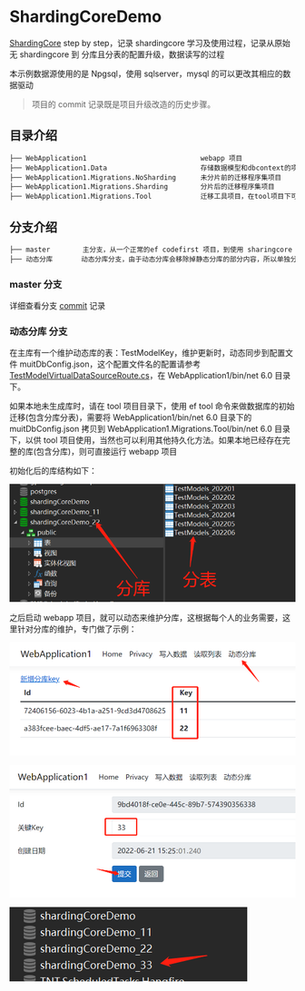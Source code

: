 # ShardingCoreDemo

[ShardingCore](https://github.com/dotnetcore/sharding-core) step by step，记录 shardingcore 学习及使用过程，记录从原始无 shardingcore 到 分库且分表的配置升级，数据读写的过程

本示例数据源使用的是 Npgsql，使用 sqlserver，mysql 的可以更改其相应的数据驱动

> 项目的 commit 记录既是项目升级改造的历史步骤。

## 目录介绍

```txt
├── WebApplication1                            webapp 项目
├── WebApplication1.Data                       存储数据模型和dbcontext的项目（一些公用的方法也存储在这个项目中）
├── WebApplication1.Migrations.NoSharding      未分片前的迁移程序集项目
├── WebApplication1.Migrations.Sharding        分片后的迁移程序集项目
├── WebApplication1.Migrations.Tool            迁移工具项目，在tool项目下可利用 ef tool 完成迁移文件的创建
```

## 分支介绍

```txt
├── master        主分支，从一个正常的ef codefirst 项目，到使用 sharingcore 分库(静态)分表 的过程
├── 动态分库       动态分库分支，由于动态分库会移除掉静态分库的部分内容，所以单独分支存在，在完成静态分库后创建
```

### master 分支

详细查看分支 [commit](https://gitee.com/dodu/sharding-core-demo/commits/master) 记录

### 动态分库 分支

在主库有一个维护动态库的表：TestModelKey，维护更新时，动态同步到配置文件 muitDbConfig.json，这个配置文件名的配置请参考 [TestModelVirtualDataSourceRoute.cs](https://gitee.com/dodu/sharding-core-demo/blob/%E5%8A%A8%E6%80%81%E5%88%86%E5%BA%93/WebApplication1.Data/Sharding/TestModelVirtualDataSourceRoute.cs)，在 WebApplication1/bin/net 6.0 目录下。

如果本地未生成库时，请在 tool 项目目录下，使用 ef tool 命令来做数据库的初始迁移(包含分库分表)，需要将 WebApplication1/bin/net 6.0 目录下的 muitDbConfig.json 拷贝到 WebApplication1.Migrations.Tool/bin/net 6.0 目录下，以供 tool 项目使用，当然也可以利用其他持久化方法。如果本地已经存在完整的库(包含分库)，则可直接运行 webapp 项目

初始化后的库结构如下：

![02](images/02.png)

之后启动 webapp 项目，就可以动态来维护分库，这根据每个人的业务需要，这里针对分库的维护，专门做了示例：

![03](images/03.png)

![04](images/04.png)

![05](images/05.png)
